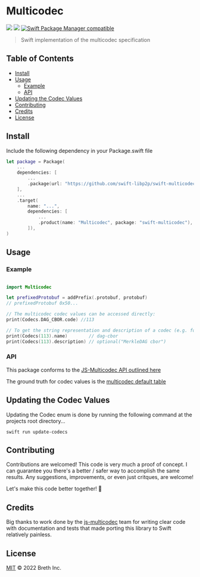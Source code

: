 # Multicodec

[![](https://img.shields.io/badge/made%20by-Breth-blue.svg?style=flat-square)](https://breth.app)
[![](https://img.shields.io/badge/project-multiformats-blue.svg?style=flat-square)](https://github.com/multiformats/multiformats)
[![Swift Package Manager compatible](https://img.shields.io/badge/SPM-compatible-blue.svg?style=flat-square)](https://github.com/apple/swift-package-manager)

> Swift implementation of the multicodec specification

## Table of Contents

- [Install](#install)
- [Usage](#usage)
  - [Example](#example)
  - [API](#api)
- [Updating the Codec Values](#updating-the-codec-values)
- [Contributing](#contributing) 
- [Credits](#credits)
- [License](#license)

## Install

Include the following dependency in your Package.swift file
```Swift
let package = Package(
    ...
    dependencies: [
        ...
        .package(url: "https://github.com/swift-libp2p/swift-multicodec.git", .from("0.0.1"))
    ],
    ...
    .target(
        name: "...",
        dependencies: [
            ...
            .product(name: "Multicodec", package: "swift-multicodec"),
        ]),
)
```


## Usage

### Example

```Swift

import Multicodec

let prefixedProtobuf = addPrefix(.protobuf, protobuf)
// prefixedProtobuf 0x50...

// The multicodec codec values can be accessed directly:
print(Codecs.DAG_CBOR.code) //113

// To get the string representation and description of a codec (e.g. for error messages):
print(Codecs(113).name)        // dag-cbor
print(Codecs(113).description) // optional("MerkleDAG cbor")
```

### API

This package conforms to the [JS-Multicodec API outlined here](https://multiformats.github.io/js-multicodec/)

The ground truth for codec values is the [multicodec default table](https://github.com/multiformats/multicodec/blob/master/table.csv)

## Updating the Codec Values

Updating the Codec enum is done by running the following command at the projects root directory...

    swift run update-codecs

## Contributing

Contributions are welcomed! This code is very much a proof of concept. I can guarantee you there's a better / safer way to accomplish the same results. Any suggestions, improvements, or even just critques, are welcome! 

Let's make this code better together! 🤝

## Credits

Big thanks to work done by the [js-multicodec](https://github.com/multiformats/js-multicodec) team for writing clear code with documentation and tests that made porting this library to Swift relatively painless.

## License

[MIT](LICENSE) © 2022 Breth Inc.
